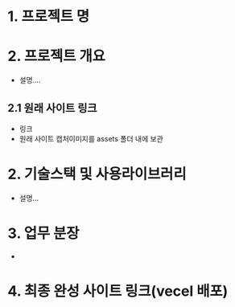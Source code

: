 # 1. 프로젝트 명
# 2. 프로젝트 개요
- 설명....

## 2.1 원래 사이트 링크
- 링크
- 원래 사이트 캡처이미지를 assets 폴더 내에 보관

# 2. 기술스택 및 사용라이브러리
- 설명...

# 3. 업무 분장
- 

# 4. 최종 완성 사이트 링크(vecel 배포)